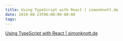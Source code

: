 ```yaml
---
title: Using TypeScript with React | simonknott.de
date: 2019-08-23T06:00:09-00:00
tags:
---
```


[Using TypeScript with React | simonknott.de](https://simonknott.de/articles/Using-TypeScript-with-React.html)
